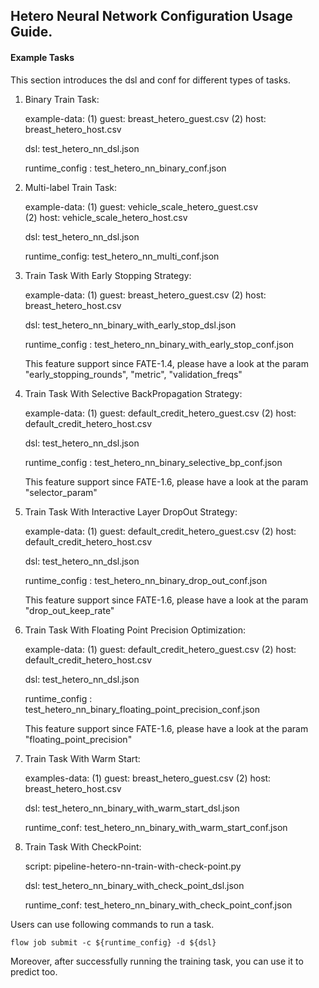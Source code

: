 ## Hetero Neural Network Configuration Usage Guide.

#### Example Tasks

This section introduces the dsl and conf for different types of tasks.

1. Binary Train Task:

    example-data: (1) guest: breast_hetero_guest.csv (2) host: breast_hetero_host.csv  
    
    dsl: test_hetero_nn_dsl.json

    runtime_config : test_hetero_nn_binary_conf.json

2. Multi-label Train Task:
    
    example-data: (1) guest: vehicle_scale_hetero_guest.csv  
                  (2) host: vehicle_scale_hetero_host.csv  
    
    dsl: test_hetero_nn_dsl.json

    runtime_config: test_hetero_nn_multi_conf.json

3. Train Task With Early Stopping Strategy:

    example-data: (1) guest: breast_hetero_guest.csv  (2) host: breast_hetero_host.csv  
    
    dsl: test_hetero_nn_binary_with_early_stop_dsl.json

    runtime_config : test_hetero_nn_binary_with_early_stop_conf.json

    This feature support since FATE-1.4, please have a look at the param "early_stopping_rounds", "metric", "validation_freqs"

4. Train Task With Selective BackPropagation Strategy:

    example-data: (1) guest: default_credit_hetero_guest.csv  (2) host: default_credit_hetero_host.csv  
    
    dsl: test_hetero_nn_dsl.json

    runtime_config : test_hetero_nn_binary_selective_bp_conf.json

    This feature support since FATE-1.6, please have a look at the param "selector_param"

5. Train Task With Interactive Layer DropOut Strategy:

    example-data: (1) guest: default_credit_hetero_guest.csv  (2) host: default_credit_hetero_host.csv  
    
    dsl: test_hetero_nn_dsl.json

    runtime_config : test_hetero_nn_binary_drop_out_conf.json

    This feature support since FATE-1.6, please have a look at the param "drop_out_keep_rate"

6. Train Task With Floating Point Precision Optimization:

    example-data: (1) guest: default_credit_hetero_guest.csv  (2) host: default_credit_hetero_host.csv  
    
    dsl: test_hetero_nn_dsl.json

    runtime_config : test_hetero_nn_binary_floating_point_precision_conf.json

    This feature support since FATE-1.6, please have a look at the param "floating_point_precision"

7. Train Task With Warm Start:  

    examples-data: (1) guest: breast_hetero_guest.csv  (2) host: breast_hetero_host.csv    
    
    dsl: test_hetero_nn_binary_with_warm_start_dsl.json  
    
    runtime_conf: test_hetero_nn_binary_with_warm_start_conf.json  
    
8. Train Task With CheckPoint:  
 
    script: pipeline-hetero-nn-train-with-check-point.py  
    
    dsl: test_hetero_nn_binary_with_check_point_dsl.json    
    
    runtime_conf: test_hetero_nn_binary_with_check_point_conf.json  
    
Users can use following commands to run a task.

    flow job submit -c ${runtime_config} -d ${dsl}

Moreover, after successfully running the training task, you can use it to predict too.
